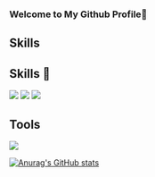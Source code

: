 ### Welcome to My Github Profile👋

## Skills
<!--
**surfkwon715/surfkwon715** is a ✨ _special_ ✨ repository because its `README.md` (this file) appears on your GitHub profile.

Here are some ideas to get you started:

- 🔭 I’m currently working on ...
- 🌱 I’m currently learning ...
- 👯 I’m looking to collaborate on ...
- 🤔 I’m looking for help with ...
- 💬 Ask me about ...
- 📫 How to reach me: ...
- 😄 Pronouns: ...
- ⚡ Fun fact: ...
-->

## Skills 💪
<div>
<img src="https://img.shields.io/badge/Javascript-black?style=flat-square&logo=Javascript&logoColor=yellow"/>
<img src="https://img.shields.io/badge/React-black?style=flat-square&logo=React&logoColor=skyblue"/>
<img src="https://img.shields.io/badge/Python-black?style=flat-square&logo=Python&logoColor=skyblue"/>
</div>

## Tools
<div>
<img src="https://img.shields.io/badge/Firebase-black?style=flat-square&logo=Firebase&logoColor=yellow"/>

</div>

[![Anurag's GitHub stats](https://github-readme-stats.vercel.app/api?username=surfkwon715&show_icons=true&theme=tokyonight)](https://github.com/anuraghazra/github-readme-stats)

